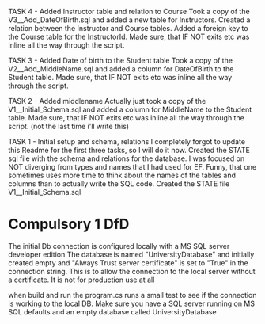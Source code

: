 TASK 4 - Added Instructor table and relation to Course
Took a copy of the V3__Add_DateOfBirth.sql and added a new table for Instructors.
Created a relation between the Instructor and Course tables.
Added a foreign key to the Course table for the InstructorId.
Made sure, that IF NOT exits etc was inline all the way through the script.

TASK 3 - Added Date of birth to the Student table
Took a copy of the V2__Add_MiddleName.sql and added a column for DateOfBirth to the Student table.
Made sure, that IF NOT exits etc was inline all the way through the script.

TASK 2 - Added middlename
Actually just took a copy of the V1__Initial_Schema.sql and added a column for MiddleName to the Student table.
Made sure, that IF NOT exits etc was inline all the way through the script. (not the last time i'll write this)

TASK 1 - Initial setup and schema, relations
I completely forgot to update this Readme for the first three tasks, so I will do it now.
Created the STATE sql file with the schema and relations for the database. I was focused on NOT diverging from types and names that I had used for EF.
Funny, that one sometimes uses more time to think about the names of the tables and columns than to actually write the SQL code.
Created the STATE file V1__Initial_Schema.sql

# Compulsory 1 DfD
The initial Db connection is configured locally with a MS SQL server developer edition
The database is named "UniversityDatabase" and initially created empty and "Always Trust server certificate" is set to "True" in the connection string. 
This is to allow the connection to the local server without a certificate. 
It is not for production use at all

when build and run the program.cs runs a small test to see if the connection is working to the local DB.
Make sure you have a SQL server running on MS SQL defaults and an empty database called UniversityDatabase